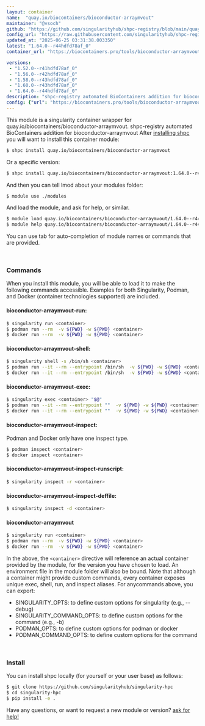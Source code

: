 ```yaml
---
layout: container
name:  "quay.io/biocontainers/bioconductor-arraymvout"
maintainer: "@vsoch"
github: "https://github.com/singularityhub/shpc-registry/blob/main/quay.io/biocontainers/bioconductor-arraymvout/container.yaml"
config_url: "https://raw.githubusercontent.com/singularityhub/shpc-registry/main/quay.io/biocontainers/bioconductor-arraymvout/container.yaml"
updated_at: "2025-06-25 03:31:38.003350"
latest: "1.64.0--r44hdfd78af_0"
container_url: "https://biocontainers.pro/tools/bioconductor-arraymvout"

versions:
 - "1.52.0--r41hdfd78af_0"
 - "1.56.0--r42hdfd78af_0"
 - "1.58.0--r43hdfd78af_0"
 - "1.60.0--r43hdfd78af_0"
 - "1.64.0--r44hdfd78af_0"
description: "shpc-registry automated BioContainers addition for bioconductor-arraymvout"
config: {"url": "https://biocontainers.pro/tools/bioconductor-arraymvout", "maintainer": "@vsoch", "description": "shpc-registry automated BioContainers addition for bioconductor-arraymvout", "latest": {"1.64.0--r44hdfd78af_0": "sha256:c73a4729c9d20d870d9fb25d09ce6231397c7f66e032ec3aaf6929fd38e0b812"}, "tags": {"1.52.0--r41hdfd78af_0": "sha256:5890b01fa4527877804dd0bb0db355b4056719e780cf78ae6328190b9e10f94b", "1.56.0--r42hdfd78af_0": "sha256:a2a257e038426bede48b5afdc79745268fe72f61d172df06e14e97bcc8f3fe91", "1.58.0--r43hdfd78af_0": "sha256:01cc5caa3ce34cfca7979cac43baf6519b2fa5a136813da162bbd4cdd7748207", "1.60.0--r43hdfd78af_0": "sha256:992e54ff3723370fdc81c19b6d097f8b5469c3c086bfd2dfc99146540f148852", "1.64.0--r44hdfd78af_0": "sha256:c73a4729c9d20d870d9fb25d09ce6231397c7f66e032ec3aaf6929fd38e0b812"}, "docker": "quay.io/biocontainers/bioconductor-arraymvout"}
---
```


This module is a singularity container wrapper for quay.io/biocontainers/bioconductor-arraymvout.
shpc-registry automated BioContainers addition for bioconductor-arraymvout
After [installing shpc](#install) you will want to install this container module:


```bash
$ shpc install quay.io/biocontainers/bioconductor-arraymvout
```

Or a specific version:

```bash
$ shpc install quay.io/biocontainers/bioconductor-arraymvout:1.64.0--r44hdfd78af_0
```

And then you can tell lmod about your modules folder:

```bash
$ module use ./modules
```

And load the module, and ask for help, or similar.

```bash
$ module load quay.io/biocontainers/bioconductor-arraymvout/1.64.0--r44hdfd78af_0
$ module help quay.io/biocontainers/bioconductor-arraymvout/1.64.0--r44hdfd78af_0
```

You can use tab for auto-completion of module names or commands that are provided.

<br>

### Commands

When you install this module, you will be able to load it to make the following commands accessible.
Examples for both Singularity, Podman, and Docker (container technologies supported) are included.

#### bioconductor-arraymvout-run:

```bash
$ singularity run <container>
$ podman run --rm  -v ${PWD} -w ${PWD} <container>
$ docker run --rm  -v ${PWD} -w ${PWD} <container>
```

#### bioconductor-arraymvout-shell:

```bash
$ singularity shell -s /bin/sh <container>
$ podman run --it --rm --entrypoint /bin/sh  -v ${PWD} -w ${PWD} <container>
$ docker run --it --rm --entrypoint /bin/sh  -v ${PWD} -w ${PWD} <container>
```

#### bioconductor-arraymvout-exec:

```bash
$ singularity exec <container> "$@"
$ podman run --it --rm --entrypoint ""  -v ${PWD} -w ${PWD} <container> "$@"
$ docker run --it --rm --entrypoint ""  -v ${PWD} -w ${PWD} <container> "$@"
```

#### bioconductor-arraymvout-inspect:

Podman and Docker only have one inspect type.

```bash
$ podman inspect <container>
$ docker inspect <container>
```

#### bioconductor-arraymvout-inspect-runscript:

```bash
$ singularity inspect -r <container>
```

#### bioconductor-arraymvout-inspect-deffile:

```bash
$ singularity inspect -d <container>
```



#### bioconductor-arraymvout

```bash
$ singularity run <container>
$ podman run --rm  -v ${PWD} -w ${PWD} <container>
$ docker run --rm  -v ${PWD} -w ${PWD} <container>
```


In the above, the `<container>` directive will reference an actual container provided
by the module, for the version you have chosen to load. An environment file in the
module folder will also be bound. Note that although a container
might provide custom commands, every container exposes unique exec, shell, run, and
inspect aliases. For anycommands above, you can export:

 - SINGULARITY_OPTS: to define custom options for singularity (e.g., --debug)
 - SINGULARITY_COMMAND_OPTS: to define custom options for the command (e.g., -b)
 - PODMAN_OPTS: to define custom options for podman or docker
 - PODMAN_COMMAND_OPTS: to define custom options for the command

<br>

### Install

You can install shpc locally (for yourself or your user base) as follows:

```bash
$ git clone https://github.com/singularityhub/singularity-hpc
$ cd singularity-hpc
$ pip install -e .
```

Have any questions, or want to request a new module or version? [ask for help!](https://github.com/singularityhub/singularity-hpc/issues)